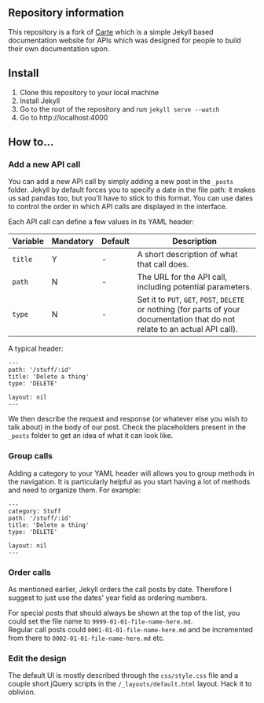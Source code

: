## Repository information
This repository is a fork of [Carte](https://github.com/Wiredcraft/carte) which is a simple Jekyll based documentation website for APIs which was designed for people to build their own documentation upon.

## Install

1. Clone this repository to your local machine
1. Install Jekyll
1. Go to the root of the repository and run ```jekyll serve --watch```
1. Go to http://localhost:4000

## How to...

### Add a new API call

You can add a new API call by simply adding a new post in the `_posts` folder. Jekyll by default forces you to specify a date in the file path: it makes us sad pandas too, but you'll have to stick to this format. You can use dates to control the order in which API calls are displayed in the interface.

Each API call can define a few values in its YAML header:

Variable | Mandatory | Default | Description
--- | --- | --- | ---
``title`` | Y | - | A short description of what that call does.
``path`` | N | - | The URL for the API call, including potential parameters.
``type`` | N | - | Set it to `PUT`, `GET`, `POST`, `DELETE` or nothing (for parts of your documentation that do not relate to an actual API call).

A typical header:

```
---
path: '/stuff/:id'
title: 'Delete a thing'
type: 'DELETE'

layout: nil
---
```

We then describe the request and response (or whatever else you wish to talk about) in the body of our post. Check the placeholders present in the `_posts` folder to get an idea of what it can look like.

### Group calls

Adding a category to your YAML header will allows you to group methods in the navigation. It is particularly helpful as you start having a lot of methods and need to organize them. For example:

```
---
category: Stuff
path: '/stuff/:id'
title: 'Delete a thing'
type: 'DELETE'

layout: nil
---
```

### Order calls

As mentioned earlier, Jekyll orders the call posts by date. Therefore I suggest to just use the dates' year field as ordering numbers.

For special posts that should always be shown at the top of the list, you could set the file name to ``9999-01-01-file-name-here.md``.    
Regular call posts could ``0001-01-01-file-name-here.md`` and be incremented from there to ``0002-01-01-file-name-here.md`` etc.

### Edit the design

The default UI is mostly described through the `css/style.css` file and a couple short jQuery scripts in the `/_layouts/default.html` layout. Hack it to oblivion.
